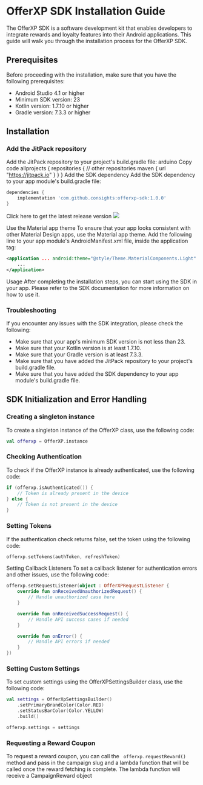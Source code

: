 # OfferXP SDK Installation Guide
The OfferXP SDK is a software development kit that enables developers to integrate rewards and loyalty features into their Android applications. This guide will walk you through the installation process for the OfferXP SDK.

## Prerequisites
Before proceeding with the installation, make sure that you have the following prerequisites:

* Android Studio 4.1 or higher
* Minimum SDK version: 23
* Kotlin version: 1.7.10 or higher
* Gradle version: 7.3.3 or higher
## Installation
### Add the JitPack repository
Add the JitPack repository to your project's build.gradle file:
arduino
Copy code
allprojects {
    repositories {
        // other repositories
        maven { url "https://jitpack.io" }
    }
}
Add the SDK dependency
Add the SDK dependency to your app module's build.gradle file:
``` groovy
dependencies {
    implementation 'com.github.consights:offerxp-sdk:1.0.0'
}
``` 
Click here to get the latest release version [![](https://jitpack.io/v/consights/offerxp-sdk.svg)](https://jitpack.io/#consights/offerxp-sdk)

Use the Material app theme
To ensure that your app looks consistent with other Material Design apps, use the Material app theme. Add the following line to your app module's AndroidManifest.xml file, inside the application tag:
``` xml
<application ... android:theme="@style/Theme.MaterialComponents.Light" ...> 
    ...
</application>
```
Usage
After completing the installation steps, you can start using the SDK in your app. Please refer to the SDK documentation for more information on how to use it.

### Troubleshooting
If you encounter any issues with the SDK integration, please check the following:

* Make sure that your app's minimum SDK version is not less than 23.
* Make sure that your Kotlin version is at least 1.7.10.
* Make sure that your Gradle version is at least 7.3.3.
* Make sure that you have added the JitPack repository to your project's build.gradle file.
* Make sure that you have added the SDK dependency to your app module's build.gradle file.
## SDK Initialization and Error Handling
### Creating a singleton instance
To create a singleton instance of the OfferXP class, use the following code:
``` kotlin
val offerxp = OfferXP.instance
```
### Checking Authentication
To check if the OfferXP instance is already authenticated, use the following code:
``` kotlin
if (offerxp.isAuthenticated()) {
    // Token is already present in the device
} else {
    // Token is not present in the device
}
```
### Setting Tokens
If the authentication check returns false, set the token using the following code:
``` kotlin
offerxp.setTokens(authToken, refreshToken)
```
Setting Callback Listeners
To set a callback listener for authentication errors and other issues, use the following code: 
``` kotlin
offerxp.setRequestListener(object : OfferXPRequestListener {
    override fun onReceivedUnauthorizedRequest() {
        // Handle unauthorized case here
    }

    override fun onReceivedSuccessRequest() {
        // Handle API success cases if needed
    }

    override fun onError() {
        // Handle API errors if needed
    }
})
```
### Setting Custom Settings
To set custom settings using the OfferXPSettingsBuilder class, use the following code:
``` kotlin
val settings = OfferXpSettingsBuilder()
    .setPrimaryBrandColor(Color.RED)
    .setStatusBarColor(Color.YELLOW)
    .build()

offerxp.settings = settings
```
### Requesting a Reward Coupon
To request a reward coupon, you can call the ``` offerxp.requestReward()``` method and pass in the campaign slug and a lambda function that will be called once the reward fetching is complete. The lambda function will receive a CampaignReward object

